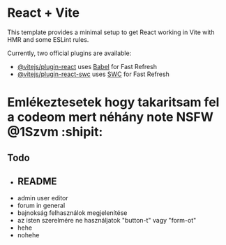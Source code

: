 # React + Vite

This template provides a minimal setup to get React working in Vite with HMR and some ESLint rules.

Currently, two official plugins are available:

- [@vitejs/plugin-react](https://github.com/vitejs/vite-plugin-react/blob/main/packages/plugin-react/README.md) uses [Babel](https://babeljs.io/) for Fast Refresh
- [@vitejs/plugin-react-swc](https://github.com/vitejs/vite-plugin-react-swc) uses [SWC](https://swc.rs/) for Fast Refresh

# Emlékeztesetek hogy takaritsam fel a codeom mert néhány note NSFW @1Szvm :shipit:

## Todo
- ## README
- admin user editor
- forum in general
- bajnokság felhasználok megjelenítése
- az isten szerelmére ne használjatok "button-t" vagy "form-ot"
- hehe
- nohehe